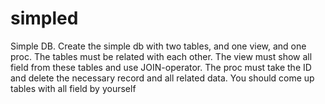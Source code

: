 # simpled
Simple DB. Create the simple db with two tables, and one view, and one proc. The tables must be related with each other. The view must show all field from these tables and use JOIN-operator. The proc must take the ID and delete the necessary record and all related data. You should come up tables with all field by yourself
